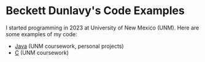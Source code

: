 # Beckett Dunlavy's Code Examples

I started programming in 2023 at University of New Mexico (UNM). Here are some examples of my code:

- [Java](java/README.md) (UNM coursework, personal projects)
- [C](c/README.md) (UNM coursework)
